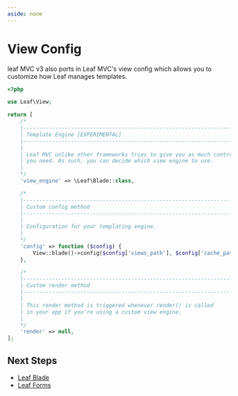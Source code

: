 ```yaml
---
aside: none
---
```


# View Config

leaf MVC v3 also ports in Leaf MVC's view config which allows you to customize how Leaf manages templates.

```php
<?php

use Leaf\View;

return [
    /*
    |--------------------------------------------------------------------------
    | Template Engine [EXPERIMENTAL]
    |--------------------------------------------------------------------------
    |
    | Leaf MVC unlike other frameworks tries to give you as much control as
    | you need. As such, you can decide which view engine to use.
    |
    */
    'view_engine' => \Leaf\Blade::class,

    /*
    |--------------------------------------------------------------------------
    | Custom config method
    |--------------------------------------------------------------------------
    |
    | Configuration for your templating engine.
    |
    */
    'config' => function ($config) {
        View::blade()->config($config['views_path'], $config['cache_path']);
    },

    /*
    |--------------------------------------------------------------------------
    | Custom render method
    |--------------------------------------------------------------------------
    |
    | This render method is triggered whenever render() is called
    | in your app if you're using a custom view engine.
    |
    */
    'render' => null,
];

```

## Next Steps

- [Leaf Blade](/leaf/v/2.4.3/views/blade)
- [Leaf Forms](/leaf/v/2.4.3/views/forms)

